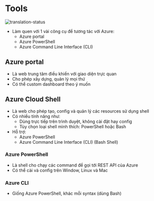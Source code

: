 # Tools
![translation-status](https://img.shields.io/badge/Status-done-green)

- Làm quen với 1 vài công cụ để tương tác với Azure:
  - Azure portal
  - Azure PowerShell
  - Azure Command Line Interface (CLI)

## Azure portal
- Là web trung tâm điều khiển với giao diện trực quan
- Cho phép xây dựng, quản lý mọi thứ
- Có thể custom dashboard theo ý muốn

## Azure Cloud Shell
- Là web cho phép tạo, config và quản lý các resources sử dụng shell
- Có nhiều tính năng như:
  - Dùng trực tiếp trên trình duyệt, không cài đặt hay config
  - Tùy chọn loại shell mình thích: PowerShell hoặc Bash
- Hỗ trợ:
  - Azure PowerShell
  - Azure Command Line Interface (CLI) (Bash Shell)



### Azure PowerShell
- Là shell cho chạy các command để gọi tới REST API của Azure
- Có thể cài và config trên Window, Linux và Mac

### Azure CLI
- Giống Azure PowerShell, khác mỗi syntax (dùng Bash)